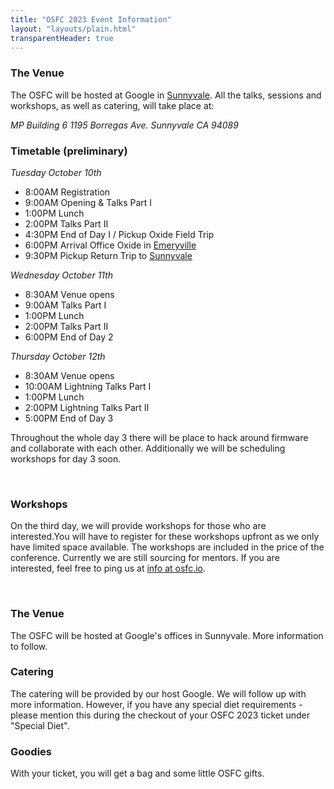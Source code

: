 ```yaml
---
title: "OSFC 2023 Event Information"
layout: "layouts/plain.html"
transparentHeader: true
---
```


### The Venue

The OSFC will be hosted at Google in [Sunnyvale](https://goo.gl/maps/qyNkv7UffMGy5DKf9).
All the talks, sessions and workshops, as well as catering, will take place at:

_MP Building 6_
_1195 Borregas Ave._
_Sunnyvale CA 94089_


### Timetable (preliminary)

_Tuesday October 10th_

- 8:00AM Registration
- 9:00AM Opening & Talks Part I
- 1:00PM Lunch
- 2:00PM Talks Part II
- 4:30PM End of Day I / Pickup Oxide Field Trip
- 6:00PM Arrival Office Oxide in [Emeryville](https://goo.gl/maps/13akU4kV2jNS1cCV9)
- 9:30PM Pickup Return Trip to [Sunnyvale](https://goo.gl/maps/qyNkv7UffMGy5DKf9)

_Wednesday October 11th_

- 8:30AM Venue opens
- 9:00AM Talks Part I
- 1:00PM Lunch
- 2:00PM Talks Part II
- 6:00PM End of Day 2

_Thursday October 12th_

- 8:30AM Venue opens
- 10:00AM Lightning Talks Part I
- 1:00PM Lunch
- 2:00PM Lightning Talks Part II
- 5:00PM End of Day 3

Throughout the whole day 3 there will be place to hack around firmware and
collaborate with each other. Additionally we will be scheduling workshops for
day 3 soon.

&nbsp;

### Workshops

On the third day, we will provide workshops for those who are interested.You will
have to register for these workshops upfront as we only have limited space
available. The workshops are included in the price of the conference. Currently we
are still sourcing for mentors. If you are interested, feel free to ping us at
[info at osfc.io](mailto:info@osfc.io).

&nbsp;

### The Venue

The OSFC will be hosted at Google's offices in Sunnyvale. More information to follow.

### Catering

The catering will be provided by our host Google. We will follow up with more
information. However, if you have any special diet requirements - please mention
this during the checkout of your OSFC 2023 ticket under "Special Diet".

### Goodies

With your ticket, you will get a bag and some little OSFC gifts.

